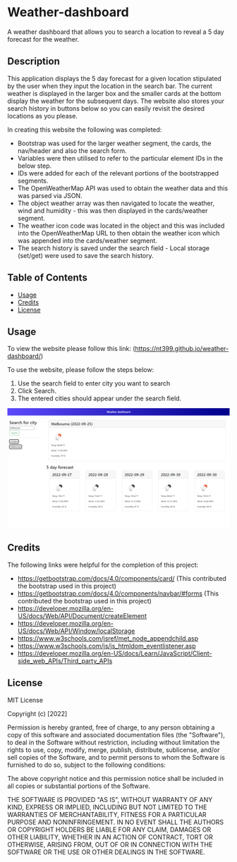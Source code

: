 # Weather-dashboard
A weather dashboard that allows you to search a location to reveal a 5 day forecast for the weather.

## Description

This application displays the 5 day forecast for a given location stipulated by the user when they input the location in the search bar. The current weather is displayed in the larger box and the smaller cards at the bottom display the weather for the subsequent days. The website also stores your search history in buttons below so you can easily revisit the desired locations as you please. 

In creating this website the following was completed:
- Bootstrap was used for the larger weather segment, the cards, the nav/header and also the search form.
- Variables were then utilised to refer to the particular element IDs in the below step.
- IDs were added for each of the relevant portions of the bootstrapped segments. 
- The OpenWeatherMap API was used to obtain the weather data and this was parsed via JSON.
- The object weather array was then navigated to locate the weather, wind and humidity - this was then displayed in the cards/weather segment.
- The weather icon code was located in the object and this was included into the OpenWeatherMap URL to then obtain the weather icon which was appended into the cards/weather segment.
- The search history is saved under the search field - Local storage (set/get) were used to save the search history.


## Table of Contents

- [Usage](#usage)
- [Credits](#credits)
- [License](#license)


## Usage

To view the website please follow this link: (https://nt399.github.io/weather-dashboard/)

To use the website, please follow the steps below:
1. Use the search field to enter city you want to search
2. Click Search.
3. The entered cities should appear under the search field. 

![Screenshot of the website](https://github.com/NT399/weather-dashboard/blob/main/assets/Screenshot%20of%20weather%20dashboard%20website.PNG)


## Credits

The following links were helpful for the completion of this project:
- https://getbootstrap.com/docs/4.0/components/card/ (This contributed the bootstrap used in this project)
- https://getbootstrap.com/docs/4.0/components/navbar/#forms (This contributed the bootstrap used in this project)
- https://developer.mozilla.org/en-US/docs/Web/API/Document/createElement
- https://developer.mozilla.org/en-US/docs/Web/API/Window/localStorage
- https://www.w3schools.com/jsref/met_node_appendchild.asp
- https://www.w3schools.com/js/js_htmldom_eventlistener.asp
- https://developer.mozilla.org/en-US/docs/Learn/JavaScript/Client-side_web_APIs/Third_party_APIs


## License

MIT License

Copyright (c) [2022]

Permission is hereby granted, free of charge, to any person obtaining a copy
of this software and associated documentation files (the "Software"), to deal
in the Software without restriction, including without limitation the rights
to use, copy, modify, merge, publish, distribute, sublicense, and/or sell
copies of the Software, and to permit persons to whom the Software is
furnished to do so, subject to the following conditions:

The above copyright notice and this permission notice shall be included in all
copies or substantial portions of the Software.

THE SOFTWARE IS PROVIDED "AS IS", WITHOUT WARRANTY OF ANY KIND, EXPRESS OR
IMPLIED, INCLUDING BUT NOT LIMITED TO THE WARRANTIES OF MERCHANTABILITY,
FITNESS FOR A PARTICULAR PURPOSE AND NONINFRINGEMENT. IN NO EVENT SHALL THE
AUTHORS OR COPYRIGHT HOLDERS BE LIABLE FOR ANY CLAIM, DAMAGES OR OTHER
LIABILITY, WHETHER IN AN ACTION OF CONTRACT, TORT OR OTHERWISE, ARISING FROM,
OUT OF OR IN CONNECTION WITH THE SOFTWARE OR THE USE OR OTHER DEALINGS IN THE
SOFTWARE.

